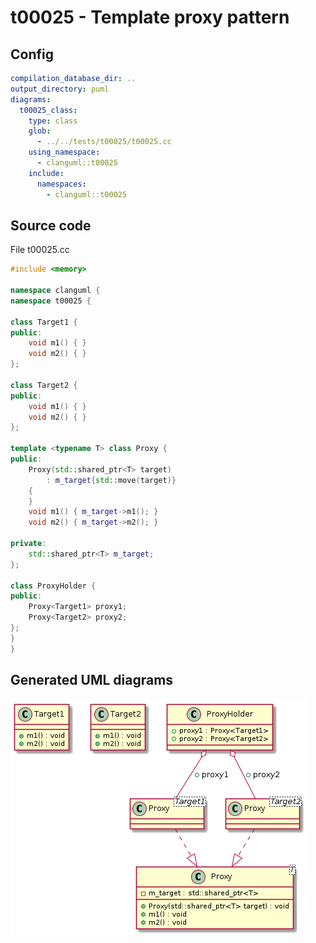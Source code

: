# t00025 - Template proxy pattern
## Config
```yaml
compilation_database_dir: ..
output_directory: puml
diagrams:
  t00025_class:
    type: class
    glob:
      - ../../tests/t00025/t00025.cc
    using_namespace:
      - clanguml::t00025
    include:
      namespaces:
        - clanguml::t00025

```
## Source code
File t00025.cc
```cpp
#include <memory>

namespace clanguml {
namespace t00025 {

class Target1 {
public:
    void m1() { }
    void m2() { }
};

class Target2 {
public:
    void m1() { }
    void m2() { }
};

template <typename T> class Proxy {
public:
    Proxy(std::shared_ptr<T> target)
        : m_target{std::move(target)}
    {
    }
    void m1() { m_target->m1(); }
    void m2() { m_target->m2(); }

private:
    std::shared_ptr<T> m_target;
};

class ProxyHolder {
public:
    Proxy<Target1> proxy1;
    Proxy<Target2> proxy2;
};
}
}

```
## Generated UML diagrams
![t00025_class](./t00025_class.png "Template proxy pattern")
